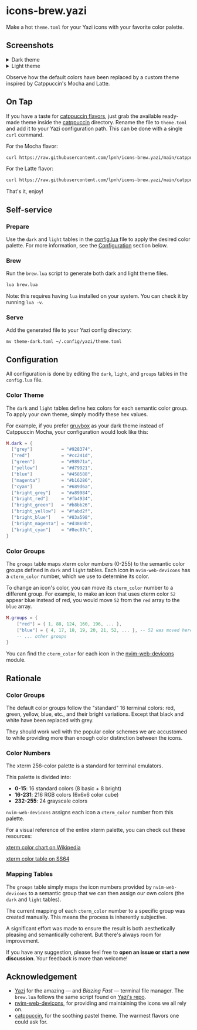 # icons-brew.yazi

Make a hot `theme.toml` for your Yazi icons with your favorite color palette.

## Screenshots

<details>
  <summary>Dark theme</summary>
    <img src="assets/default_dark.png"> <img src="assets/mocha.png">
</details>

<details>
  <summary>Light theme</summary>
    <img src="assets/default_light.png"> <img src="assets/latte.png">
</details>

Observe how the default colors have been replaced by a custom theme inspired by
Catppuccin's Mocha and Latte.

## On Tap

If you have a taste for [catppuccin
flavors](https://github.com/catppuccin/catppuccin?tab=readme-ov-file#-palette),
just grab the available ready-made theme inside the [catppuccin](/catppuccin)
directory. Rename the file to `theme.toml` and add it to your Yazi
configuration path. This can be done with a single `curl` command.

For the Mocha flavor:

```sh
curl https://raw.githubusercontent.com/lpnh/icons-brew.yazi/main/catppuccin/mocha.toml >> ~/.config/yazi/theme.toml
```

For the Latte flavor:

```sh
curl https://raw.githubusercontent.com/lpnh/icons-brew.yazi/main/catppuccin/latte.toml >> ~/.config/yazi/theme.toml
```

That's it, enjoy!

## Self-service

### Prepare

Use the `dark` and `light` tables in the [config.lua](/config.lua) file to
apply the desired color palette. For more information, see the
[Configuration](#configuration) section below.

### Brew

Run the `brew.lua` script to generate both dark and light theme files.

```bash
lua brew.lua
```

Note: this requires having `lua` installed on your system. You can check it by
running `lua -v`.

### Serve

Add the generated file to your Yazi config directory:

```shell
mv theme-dark.toml ~/.config/yazi/theme.toml
```

## Configuration

All configuration is done by editing the `dark`, `light`, and `groups` tables
in the `config.lua` file.

### Color Theme

The `dark` and `light` tables define hex colors for each semantic color group.  
To apply your own theme, simply modify these hex values.

For example, if you prefer
[gruvbox](https://github.com/morhetz/gruvbox?tab=readme-ov-file#dark-mode-1) as
your dark theme instead of Catppuccin Mocha, your configuration would look like
this:

```lua
M.dark = {
  ["grey"]           = "#928374",
  ["red"]            = "#cc241d",
  ["green"]          = "#98971a",
  ["yellow"]         = "#d79921",
  ["blue"]           = "#458588",
  ["magenta"]        = "#b16286",
  ["cyan"]           = "#689d6a",
  ["bright_grey"]    = "#a89984",
  ["bright_red"]     = "#fb4934",
  ["bright_green"]   = "#b8bb26",
  ["bright_yellow"]  = "#fabd2f",
  ["bright_blue"]    = "#83a598",
  ["bright_magenta"] = "#d3869b",
  ["bright_cyan"]    = "#8ec07c",
}
```

### Color Groups

The `groups` table maps xterm color numbers (0-255) to the semantic color
groups defined in `dark` and `light` tables. Each icon in `nvim-web-devicons`
has a `cterm_color` number, which we use to determine its color.

To change an icon's color, you can move its `cterm_color` number to a different
group. For example, to make an icon that uses cterm color `52` appear blue
instead of red, you would move `52` from the `red` array to the `blue` array.

```lua
M.groups = {
    ["red"] = { 1, 88, 124, 160, 196, ... },
    ["blue"] = { 4, 17, 18, 19, 20, 21, 52, ... }, -- 52 was moved here
    -- ... other groups
}
```

You can find the `cterm_color` for each icon in the
[nvim-web-devicons](/nvim-web-devicons/) module.

## Rationale

### Color Groups

The default color groups follow the "standard" 16 terminal colors: red, green,
yellow, blue, etc., and their bright variations. Except that black and white
have been replaced with grey.

They should work well with the popular color schemes we are accustomed to while
providing more than enough color distinction between the icons.

### Color Numbers

The xterm 256-color palette is a standard for terminal emulators.

This palette is divided into:

- **0-15**: 16 standard colors (8 basic + 8 bright)
- **16-231**: 216 RGB colors (6x6x6 color cube)
- **232-255**: 24 grayscale colors

`nvim-web-devicons` assigns each icon a `cterm_color` number from this palette.

For a visual reference of the entire xterm palette, you can check out these
resources:

[xterm color chart on
Wikipedia](https://upload.wikimedia.org/wikipedia/commons/1/15/Xterm_256color_chart.svg)

[xterm color table on SS64](https://ss64.com/bash/syntax-colors.html)

### Mapping Tables

The `groups` table simply maps the icon numbers provided by `nvim-web-devicons`
to a semantic group that we can then assign our own colors (the `dark` and
`light` tables).

The current mapping of each `cterm_color` number to a specific group was
created manually. This means the process is inherently subjective.

A significant effort was made to ensure the result is both aesthetically
pleasing and semantically coherent. But there's always room for improvement.

If you have any suggestion, please feel free to **open an issue or start a new
discussion**. Your feedback is more than welcome!

## Acknowledgement

- [Yazi](https://yazi-rs.github.io) for the amazing — and *Blazing Fast* —
terminal file manager. The `brew.lua` follows the same script found on [Yazi's
repo](https://github.com/sxyazi/yazi/blob/main/scripts/icons/generate.lua).
- [nvim-web-devicons](https://github.com/nvim-tree/nvim-web-devicons), for
providing and maintaining the icons we all rely on.
- [catppuccin](https://github.com/catppuccin), for the soothing pastel theme. The
warmest flavors one could ask for.
